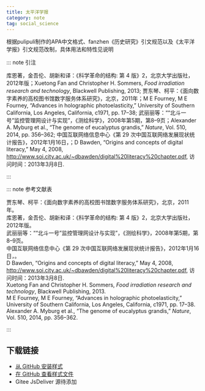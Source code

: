 ```yaml
--- 
title: 太平洋学报 
category: note 
tag: social_science 
--- 
```


<!-- 此文件由脚本自动生成，请勿手动修改！ -->  

根据pulipuli制作的APA中文格式、fanzhen《历史研究》引文规范以及《太平洋学报》引文规范改制，具体用法和特性见说明  

::: note 引注  

库恩著，金吾伦、胡新和译：《科学革命的结构: 第 4 版》2，北京大学出版社，2012年版；Xuetong Fan and Christopher H. Sommers, <i>Food irradiation research and technology</i>, Blackwell Publishing, 2013; 贾东琴、柯平：《面向数字素养的高校图书馆数字服务体系研究》，北京，2011年；M E Fourney, M E Fourney, “Advances in holographic photoelasticity,” University of Southern California, Los Angeles, California, c1971, pp. 17–38; 武丽丽等：““北斗一号”监控管理网设计与实现”，《测绘科学》，2008年第5期，第8–9页；Alexander A. Myburg et al., “The genome of eucalyptus grandis,” <i>Nature</i>, Vol. 510, 2014, pp. 356–362; 中国互联网络信息中心《第 29 次中国互联网络发展现状统计报告》，2012年1月16日，；D Bawden, “Origins and concepts of digital literacy,” May 4, 2008, <a href="http://www.soi.city.ac.uk/~dbawden/digital%20literacy%20chapter.pdf">http://www.soi.city.ac.uk/~dbawden/digital%20literacy%20chapter.pdf</a>, 访问时间：2013年3月8日.  

:::  

::: note 参考文献表  

<div class="csl-bib-body">
  <div class="csl-entry second-field-align-false hangingindent-false"> 贾东琴、柯平：《面向数字素养的高校图书馆数字服务体系研究》，北京，2011年。 </div>
  <div class="csl-entry second-field-align-false hangingindent-false"> 库恩著，金吾伦、胡新和译：《科学革命的结构: 第 4 版》2，北京大学出版社，2012年版。 </div>
  <div class="csl-entry second-field-align-false hangingindent-false"> 武丽丽等：““北斗一号”监控管理网设计与实现”，《测绘科学》，2008年第5期，第8–9页。 </div>
  <div class="csl-entry second-field-align-false hangingindent-false"> 中国互联网络信息中心《第 29 次中国互联网络发展现状统计报告》，2012年1月16日，。 </div>
  <div class="csl-entry second-field-align-false hangingindent-false"> D Bawden, “Origins and concepts of digital literacy,” May 4, 2008, <a href="http://www.soi.city.ac.uk/~dbawden/digital%20literacy%20chapter.pdf">http://www.soi.city.ac.uk/~dbawden/digital%20literacy%20chapter.pdf</a>, 访问时间：2013年3月8日. </div>
  <div class="csl-entry second-field-align-false hangingindent-false"> Xuetong Fan and Christopher H. Sommers, <i>Food irradiation research and technology</i>, Blackwell Publishing, 2013. </div>
  <div class="csl-entry second-field-align-false hangingindent-false"> M E Fourney, M E Fourney, “Advances in holographic photoelasticity,” University of Southern California, Los Angeles, California, c1971, pp. 17–38. </div>
  <div class="csl-entry second-field-align-false hangingindent-false"> Alexander A. Myburg et al., “The genome of eucalyptus grandis,” <i>Nature</i>, Vol. 510, 2014, pp. 356–362. </div>
</div>
  

:::  

<!-- more -->  

## 下载链接  

- [从 GitHub 安装样式](https://github.com/zotero-cn/styles/./raw/main/src/pacific-journal/pacific-journal.csl)  
- [在 GitHub 查看样式文件](https://github.com/zotero-cn/styles/./tree/main/src/pacific-journal/pacific-journal.csl)  
- Gitee JsDeliver 源待添加  
